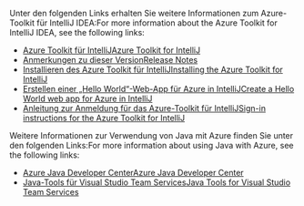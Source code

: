 <span data-ttu-id="8605d-101">Unter den folgenden Links erhalten Sie weitere Informationen zum Azure-Toolkit für IntelliJ IDEA:</span><span class="sxs-lookup"><span data-stu-id="8605d-101">For more information about the Azure Toolkit for IntelliJ IDEA, see the following links:</span></span> 

* [<span data-ttu-id="8605d-102">Azure Toolkit für IntelliJ</span><span class="sxs-lookup"><span data-stu-id="8605d-102">Azure Toolkit for IntelliJ</span></span>](../intellij/azure-toolkit-for-intellij.md) 
* [<span data-ttu-id="8605d-103">Anmerkungen zu dieser Version</span><span class="sxs-lookup"><span data-stu-id="8605d-103">Release Notes</span></span>](https://github.com/Microsoft/azure-tools-for-java/releases) 
* [<span data-ttu-id="8605d-104">Installieren des Azure Toolkit für IntelliJ</span><span class="sxs-lookup"><span data-stu-id="8605d-104">Installing the Azure Toolkit for IntelliJ</span></span>](../intellij/azure-toolkit-for-intellij-installation.md) 
* [<span data-ttu-id="8605d-105">Erstellen einer „Hello World“-Web-App für Azure in IntelliJ</span><span class="sxs-lookup"><span data-stu-id="8605d-105">Create a Hello World web app for Azure in IntelliJ</span></span>](../intellij/azure-toolkit-for-intellij-create-hello-world-web-app.md) 
* [<span data-ttu-id="8605d-106">Anleitung zur Anmeldung für das Azure-Toolkit für IntelliJ</span><span class="sxs-lookup"><span data-stu-id="8605d-106">Sign-in instructions for the Azure Toolkit for IntelliJ</span></span>](../intellij/azure-toolkit-for-intellij-sign-in-instructions.md) 

<span data-ttu-id="8605d-107">Weitere Informationen zur Verwendung von Java mit Azure finden Sie unter den folgenden Links:</span><span class="sxs-lookup"><span data-stu-id="8605d-107">For more information about using Java with Azure, see the following links:</span></span> 

* [<span data-ttu-id="8605d-108">Azure Java Developer Center</span><span class="sxs-lookup"><span data-stu-id="8605d-108">Azure Java Developer Center</span></span>](https://azure.microsoft.com/develop/java/) 
* [<span data-ttu-id="8605d-109">Java-Tools für Visual Studio Team Services</span><span class="sxs-lookup"><span data-stu-id="8605d-109">Java Tools for Visual Studio Team Services</span></span>](https://java.visualstudio.com/) 
<!-- TODO: Add URLs for Java in VSCode here --> 
